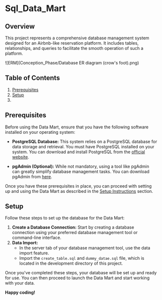 # Sql_Data_Mart

## Overview
This project represents a comprehensive database management system designed for an Airbnb-like reservation platform. It includes tables, relationships, and queries to facilitate the smooth operation of such a platform.

![ERM](Conception_Phase/Database ER diagram (crow's foot).png)

## Table of Contents 
1. [Prerequisites](#prerequisites)
2. [Setup](#setup)
3. 
## Prerequisites

Before using the Data Mart, ensure that you have the following software installed on your operating system:

- **PostgreSQL Database:** This system relies on a PostgreSQL database for data storage and retrieval. You must have PostgreSQL installed on your system. You can download and install PostgreSQL from the [official website](https://www.postgresql.org/download/).

- **pgAdmin (Optional):** While not mandatory, using a tool like pgAdmin can greatly simplify database management tasks. You can download pgAdmin from [here](https://www.enterprisedb.com/downloads/postgres-postgresql-downloads).

Once you have these prerequisites in place, you can proceed with setting up and using the Data Mart as described in the [Setup Instructions](#setup) section.

## Setup

Follow these steps to set up the database for the Data Mart:

1. **Create a Database Connection:** Start by creating a database connection using your preferred database management tool or command-line interface.
2. **Data Import:**
   - In the server tab of your database management tool, use the data import feature.
   - Import the `create_table.sql` and `dummy_datae.sql`  file, which is located in the development directory of this project.

Once you've completed these steps, your database will be set up and ready for use. You can then proceed to launch the Data Mart and start working with your data.

**Happy coding!**
